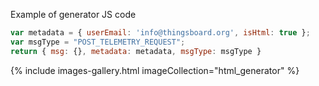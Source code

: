 Example of generator JS code
```js
var metadata = { userEmail: 'info@thingsboard.org', isHtml: true };
var msgType = "POST_TELEMETRY_REQUEST";
return { msg: {}, metadata: metadata, msgType: msgType }
```
{% include images-gallery.html imageCollection="html_generator" %}